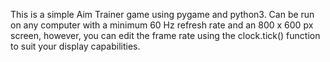 This is a simple Aim Trainer game using pygame and python3. Can be run on any computer with a minimum 60 Hz refresh rate and an 800 x 600 px screen, however, you can edit the frame rate using the clock.tick() function to suit your display capabilities. 
